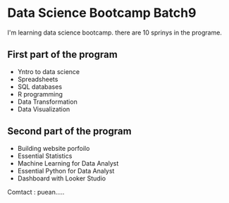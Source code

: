 # Data Science Bootcamp Batch9

I'm learning data science bootcamp. there are 10 sprinys in the programe.

## First part of the program

- Yntro to data science
- Spreadsheets
- SQL databases
- R programming
- Data Transformation
- Data Visualization

## Second part of the program

- Building website porfoilo
- Essential Statistics
- Machine Learning for Data Analyst
- Essential Python for Data Analyst
- Dashboard with Looker Studio

 Comtact : puean.....
